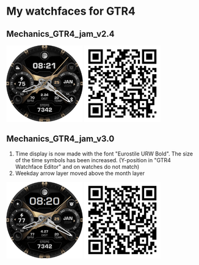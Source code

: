 # My watchfaces for GTR4

## Mechanics_GTR4_jam_v2.4

<img src="/jam_wf/Mechanics_GTR4_jam_v2.4_preview_en.png" width="200"> <img src="/jam_wf/Mechanics_GTR4_jam_v2.4_qr-code.png" width="200">

## Mechanics_GTR4_jam_v3.0
1. Time display is now made with the font "Eurostile URW Bold". The size of the time symbols has been increased.
(Y-position in "GTR4 Watchface Editor" and on watches do not match)
2. Weekday arrow layer moved above the month layer

<img src="/jam_wf/Mechanics_GTR4_jam_v3.0_preview_en.png" width="200"> <img src="/jam_wf/Mechanics_GTR4_jam_v3.0_qr-code.png" width="200">
